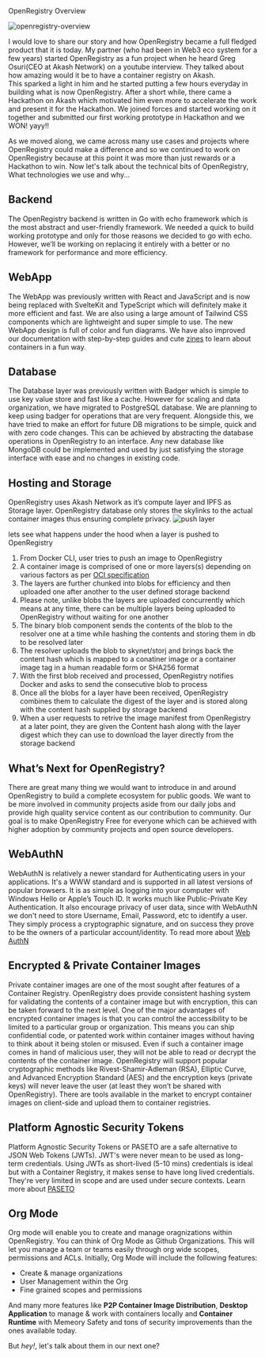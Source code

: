 <div class="w-full flex justify-center text-primary-500 text-5xl font-semibold">OpenRegistry Overview</div>

   
![openregistry-overview](/overview-blog.png)

I would love to share our story and how OpenRegistry became a full fledged product that it is today.
My partner (who had been in Web3 eco system for a few years) started OpenRegistry as a fun project when he heard Greg Osuri(CEO at Akash Network) on a youtube interview. They talked about how amazing would it be to have a container registry on Akash.  
This sparked a light in him and he started putting a few hours everyday in building what is now OpenRegistry. After a short while, there came a Hackathon on Akash which motivated him even more to accelerate the work and present it for the Hackathon. We joined forces and started working on it together and submitted our first working prototype in Hackathon and we WON! yayy!! 

As we moved along, we came across many use cases and projects where OpenRegistry could make a difference and so we continued to work on OpenRegistry because at this point it was more than just rewards or a Hackathon to win.
Now let's talk about the technical bits of OpenRegistry, What technologies we use and why...

## Backend
The OpenRegistry backend is written in Go with echo framework which is the most abstract and user-friendly framework. 
We needed a quick to build working prototype and only for those reasons we decided to go with echo. However, we’ll be working on replacing it entirely with a better or no framework for performance and more efficiency.  

## WebApp
The WebApp was previously written with React and JavaScript and is now being replaced with SvelteKit and TypeScript which will definitely make it more efficient and fast. We are also using a large amount of Tailwind CSS components which are lightweight and super simple to use.
The new WebApp design is full of color and fun diagrams. We have also improved our documentation with step-by-step guides and cute [zines](https://docs.openregistry.dev) to learn about containers in a fun way.

## Database
The Database layer was previously written with Badger which is simple to use key value store and fast like a cache. However for scaling and data organization, we have migrated to PostgreSQL database. We are planning to keep using badger for operations that are very frequent. Alongside this, we have tried to make an effort for future DB migrations to be simple, quick and with zero code changes. This can be achieved by abstracting the database operations in OpenRegistry to an interface. Any new database like MongoDB could be implemented and used by just satisfying the storage interface with ease and no changes in existing code.

## Hosting and Storage

OpenRegistry uses Akash Network as it’s compute layer and IPFS as Storage layer. OpenRegistry database only stores the skylinks to the actual container images thus ensuring complete privacy.
![push layer](/blog-push-layer.png)

<div class="w-full flex text-start text-primary-500 text-xl">lets see what happens under the hood when a layer is pushed to OpenRegistry</div>

 1. From Docker CLI, user tries to push an image to OpenRegistry
 2. A container image is comprised of one or more layers(s) depending on various factors as per [OCI specification](https://github.com/opencontainers/distribution-spec/blob/main/spec.md#push)
 3. The layers are further chunked into blobs for efficiency and then uploaded one after another to the user defined storage backend
 4. Please note, unlike blobs the layers are uploaded concurrently which means at any time, there can be multiple layers being uploaded to OpenRegistry without waiting for one another
 5. The binary blob component sends the contents of the blob to the resolver one at a time while hashing the contents and storing them in db to be resolved later
 6. The resolver uploads the blob to skynet/storj and brings back the content hash which is mapped to a conatiner image or a container image tag in a human readable form or SHA256 format
 7. With the first blob received and processed, OpenRegistry notifies Docker and asks to send the consecutive blob to process
 8. Once all the blobs for a layer have been received, OpenRegistry combines them to calculate the digest of the layer and is stored along with the content hash supplied by storage backend
 9. When a user requests to retrive the image manifest from OpenRegistry at a later point, they are given the Content hash along with the layer digest which they can use to download the layer directly from the storage backend


## What’s Next for OpenRegistry?

There are great many thing we would want to introduce in and around OpenRegistry to build a complete ecosystem for public goods. We want to be more involved in community projects aside from our daily jobs and provide high quality service content as our contribution to community. Our goal is to make OpenRegistry Free for everyone which can be achieved with higher adoption by community projects and open source developers.

## WebAuthN
WebAuthN is relatively a newer standard for Authenticating users in your applications. It's a WWW standard and is 
supported in all latest versions of popular browsers. It is as simple as logging into your computer with Windows Hello or 
Apple’s Touch ID. It works much like Public-Private Key Authentication. It also encourage privacy of user data, since with 
WebAuthN we don't need to store Username, Email, Password, etc to identify a user. They simply process a cryptographic signature,
and on success they prove to be the owners of a particular account/identity.
To read more about [Web AuthN](https://webauthn.guide)

## Encrypted & Private Container Images
Private container images are one of the most sought after features of a Container Registry. OpenRegistry does provide consistent hashing system for validating the contents of a container image but with encryption, this can be taken forward to the next level. One of the major advantages of encrypted container images is that you can control the accessibility to be limited to a particular group or organization. This means you can ship confidential code, or patented work within container images without having to think about it being stolen or misused. Even if such a container image comes in hand of malicious user, they will not be able to read or decrypt the contents of the container image.
OpenRegistry will support popular cryptographic methods like Rivest-Shamir-Adleman (RSA), Elliptic Curve, and Advanced Encryption Standard (AES) and the encryption keys (private keys) will never leave the user (at least they won’t be shared with OpenRegistry). There are tools available in the market to encrypt container images on client-side and upload them to container registries.

## Platform Agnostic Security Tokens

Platform Agnostic Security Tokens or PASETO are a safe alternative to JSON Web Tokens (JWTs). JWT's were never mean to be used as long-term credentials. Using JWTs as short-lived (5-10 mins) credentials is ideal but with a Container Registry, it makes sense to have long lived credentials. They're very limited in scope and are used under secure contexts. Learn more about [PASETO](https://github.com/paseto-standard/paseto-spec)


## Org Mode

Org mode will enable you to create and manage oragnizations within OpenRegistry. You can think of Org Mode as Github Organizations.
This will let you manage a team or teams easily through org wide scopes, permissions and ACLs. Initially, Org Mode will include the following features:
- Create & manage organizations 
- User Management within the Org
- Fine grained scopes and permissions

And many more features like **P2P Container Image Distribution**, **Desktop Application** to manage & work with containers locally and **Container Runtime** with Memeory Safety and tons of security improvements than the ones available today.

But *hey!*, let's talk about them in our next one?

